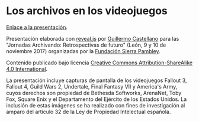 # Los archivos en los videojuegos

[Enlace a la presentación](https://guillearch.github.io/docs/jornadasArchivando.html#/).

Presentación elaborada con [reveal.js](https://github.com/hakimel/reveal.js/) por [Guillermo Castellano](https://twitter.com/guillearch) para las "Jornadas Archivando: Retrospectivas de futuro" (León, 9 y 10 de noviembre 2017) organizadas por la [Fundación Sierra Pambley](http://www.sierrapambley.org/).

Contenido publicado bajo licencia [Creative Commons Attribution-ShareAlike 4.0 International](https://creativecommons.org/licenses/by-sa/4.0/legalcode).

La presentación incluye capturas de pantalla de los videojuegos Fallout 3, Fallout 4, Guild Wars 2, Undertale, Final Fantasy VII y America's Army, cuyos derechos son propiedad de Bethesda Softworks, ArenaNet, Toby Fox, Square Enix y el Departamento del Ejército de los Estados Unidos. La inclusión de estas imágenes se ha realizado con fines de investigación al amparo del artículo 32 de la Ley de Propiedad Intelectual española.
